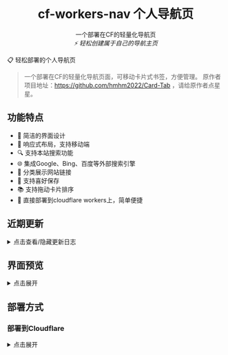 <div align="center">
  <h1>cf-workers-nav  个人导航页</h1>
  <p>
    一个部署在CF的轻量化导航页
    <br />
    <i>⚡ 轻松创建属于自己的导航主页</i>
  </p>
</div>

📋 轻松部署的个人导航页 

> 一个部署在CF的轻量化导航页面，可移动卡片式书签，方便管理。
> 原作者项目地址：https://github.com/hmhm2022/Card-Tab ，请给原作者点星星。

## 功能特点
- 🎨 简洁的界面设计
- 📱 响应式布局，支持移动端
- 🔍 支持本站搜索功能
- 🌐 集成Google、Bing、百度等外部搜索引擎
- 🎯 分类展示网站链接
- 🧩 支持喜好保存
- 📚 支持拖动卡片排序
- 🔄 直接部署到cloudflare workers上，简单便捷

## 近期更新

<details>
<summary>点击查看/隐藏更新日志</summary>

### 2025/06/3
- ✅ 支持隐藏分类
- ✅ 数据格式调整，兼容原有数据，为了防止万一请提前备份数据
### 2025/05/09
- ✅ 调整登录UI，支持偏好保存（默认搜索及主题）
- ✅ 增加搜索本站
- ✅ 同步作者修复备份数据认证问题
### 2025/04/25
**在原项目基础上做了以下调整**
- ✅稍微调整UI，优化移动端显示
- ✅卡片增加简介和自定义icon，增加卡片编辑功能
- ✅分类支持改名和顺序调整
- ✅增加导出数据
- ✅token调整为JWT
- ✅数据去掉links，只保留categories，减少数据量
- ✅其他一些调整

</details>

## 界面预览

<details>
<summary>点击展开</summary>
  
### PC端UI
|正常模式|黑暗模式 |
|-|-|
| ![image](https://github.com/user-attachments/assets/e5d5c4ec-3095-4491-af91-c2c0b5013026)| ![image](https://github.com/user-attachments/assets/bd28d48d-d443-4ad4-8e54-b82c69d952db)|
### 移动端UI
|正常模式|黑暗模式 |
|-|-|
| ![image](https://github.com/user-attachments/assets/12451eb3-e32a-4531-99b4-bc2a5db96e0c) | ![image](https://github.com/user-attachments/assets/93e820af-64fa-4faa-bfb3-e42061dec21e)|

</details>

## 部署方式

### 部署到Cloudflare

<details>
<summary>点击展开</summary>

#### 部署步骤

1. 登录 [Cloudflare](https://www.cloudflare.com):
   - 创建workers，复制仓库里workers.js的代码，然后点击部署

2. 创建KV存储:
   - 新建一个名为CARD_ORDER的KV存储，用于存储数据

3. 添加环境变量:
   - 变量名称为ADMIN_PASSWORD，值为你设置的管理密码

4. 绑定KV命名空间
   - 变量名称为CARD_ORDER，KV选择之前创建好的CARD_ORDER

5. 添加域名

</details>


